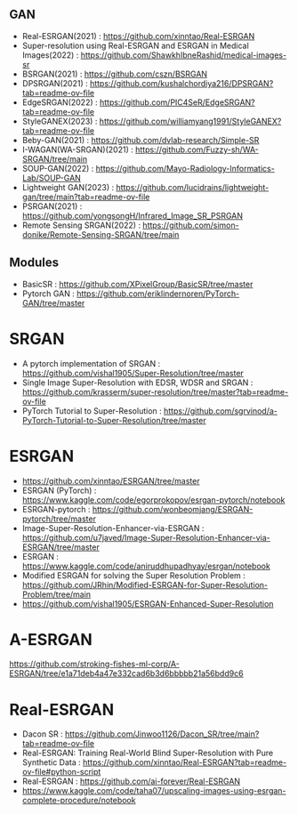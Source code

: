 ## GAN
- Real-ESRGAN(2021) : https://github.com/xinntao/Real-ESRGAN
- Super-resolution using Real-ESRGAN and ESRGAN in Medical Images(2022) : https://github.com/ShawkhIbneRashid/medical-images-sr
- BSRGAN(2021) : https://github.com/cszn/BSRGAN
- DPSRGAN(2021) : https://github.com/kushalchordiya216/DPSRGAN?tab=readme-ov-file
- EdgeSRGAN(2022) : https://github.com/PIC4SeR/EdgeSRGAN?tab=readme-ov-file
- StyleGANEX(2023) : https://github.com/williamyang1991/StyleGANEX?tab=readme-ov-file
- Beby-GAN(2021) : https://github.com/dvlab-research/Simple-SR
- I-WAGAN(WA-SRGAN)(2021) : https://github.com/Fuzzy-sh/WA-SRGAN/tree/main
- SOUP-GAN(2022) : https://github.com/Mayo-Radiology-Informatics-Lab/SOUP-GAN
- Lightweight GAN(2023) :  https://github.com/lucidrains/lightweight-gan/tree/main?tab=readme-ov-file
- PSRGAN(2021) : https://github.com/yongsongH/Infrared_Image_SR_PSRGAN
- Remote Sensing SRGAN(2022) : https://github.com/simon-donike/Remote-Sensing-SRGAN/tree/main

## Modules
- BasicSR : https://github.com/XPixelGroup/BasicSR/tree/master
- Pytorch GAN : https://github.com/eriklindernoren/PyTorch-GAN/tree/master

# SRGAN
- A pytorch implementation of SRGAN : https://github.com/vishal1905/Super-Resolution/tree/master
- Single Image Super-Resolution with EDSR, WDSR and SRGAN : https://github.com/krasserm/super-resolution/tree/master?tab=readme-ov-file
-  PyTorch Tutorial to Super-Resolution : https://github.com/sgrvinod/a-PyTorch-Tutorial-to-Super-Resolution/tree/master

# ESRGAN
- https://github.com/xinntao/ESRGAN/tree/master
- ESRGAN (PyTorch) : https://www.kaggle.com/code/egorprokopov/esrgan-pytorch/notebook
- ESRGAN-pytorch : https://github.com/wonbeomjang/ESRGAN-pytorch/tree/master
- Image-Super-Resolution-Enhancer-via-ESRGAN : https://github.com/u7javed/Image-Super-Resolution-Enhancer-via-ESRGAN/tree/master
- ESRGAN : https://www.kaggle.com/code/aniruddhupadhyay/esrgan/notebook
- Modified ESRGAN for solving the Super Resolution Problem : https://github.com/JRhin/Modified-ESRGAN-for-Super-Resolution-Problem/tree/main
- https://github.com/vishal1905/ESRGAN-Enhanced-Super-Resolution

# A-ESRGAN
https://github.com/stroking-fishes-ml-corp/A-ESRGAN/tree/e1a71deb4a47e332cad6b3d6bbbbb21a56bdd9c6

# Real-ESRGAN
- Dacon SR : https://github.com/Jinwoo1126/Dacon_SR/tree/main?tab=readme-ov-file
- Real-ESRGAN: Training Real-World Blind Super-Resolution with Pure Synthetic Data : https://github.com/xinntao/Real-ESRGAN?tab=readme-ov-file#python-script  
- Real-ESRGAN : https://github.com/ai-forever/Real-ESRGAN
- https://www.kaggle.com/code/taha07/upscaling-images-using-esrgan-complete-procedure/notebook
